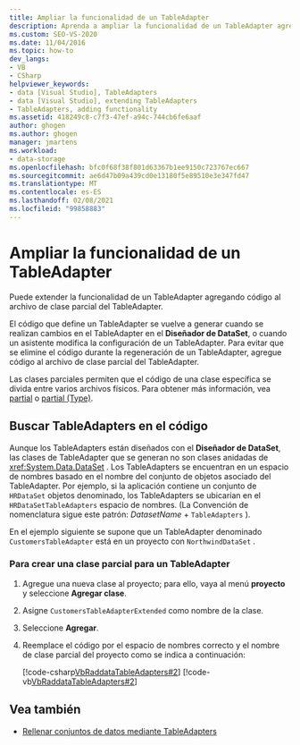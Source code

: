 ```yaml
---
title: Ampliar la funcionalidad de un TableAdapter
description: Aprenda a ampliar la funcionalidad de un TableAdapter agregando código al archivo de clase parcial del TableAdapter.
ms.custom: SEO-VS-2020
ms.date: 11/04/2016
ms.topic: how-to
dev_langs:
- VB
- CSharp
helpviewer_keywords:
- data [Visual Studio], TableAdapters
- data [Visual Studio], extending TableAdapters
- TableAdapters, adding functionality
ms.assetid: 418249c8-c7f3-47ef-a94c-744cb6fe6aaf
author: ghogen
ms.author: ghogen
manager: jmartens
ms.workload:
- data-storage
ms.openlocfilehash: bfc0f68f38f801d63367b1ee9150c723767ec667
ms.sourcegitcommit: ae6d47b09a439cd0e13180f5e89510e3e347fd47
ms.translationtype: MT
ms.contentlocale: es-ES
ms.lasthandoff: 02/08/2021
ms.locfileid: "99858883"
---
```

# <a name="extend-the-functionality-of-a-tableadapter"></a>Ampliar la funcionalidad de un TableAdapter

Puede extender la funcionalidad de un TableAdapter agregando código al archivo de clase parcial del TableAdapter.

El código que define un TableAdapter se vuelve a generar cuando se realizan cambios en el TableAdapter en el **Diseñador de DataSet**, o cuando un asistente modifica la configuración de un TableAdapter. Para evitar que se elimine el código durante la regeneración de un TableAdapter, agregue código al archivo de clase parcial del TableAdapter.

Las clases parciales permiten que el código de una clase específica se divida entre varios archivos físicos. Para obtener más información, vea [partial](/dotnet/visual-basic/language-reference/modifiers/partial) o [partial (Type)](/dotnet/csharp/language-reference/keywords/partial-type).

## <a name="locate-tableadapters-in-code"></a>Buscar TableAdapters en el código

Aunque los TableAdapters están diseñados con el **Diseñador de DataSet**, las clases de TableAdapter que se generan no son clases anidadas de <xref:System.Data.DataSet> . Los TableAdapters se encuentran en un espacio de nombres basado en el nombre del conjunto de objetos asociado del TableAdapter. Por ejemplo, si la aplicación contiene un conjunto de `HRDataSet` objetos denominado, los TableAdapters se ubicarían en el `HRDataSetTableAdapters` espacio de nombres. (La Convención de nomenclatura sigue este patrón: *DatasetName*  +  `TableAdapters` ).

En el ejemplo siguiente se supone que un TableAdapter denominado `CustomersTableAdapter` está en un proyecto con `NorthwindDataSet` .

### <a name="to-create-a-partial-class-for-a-tableadapter"></a>Para crear una clase parcial para un TableAdapter

1. Agregue una nueva clase al proyecto; para ello, vaya al menú **proyecto** y seleccione **Agregar clase**.

2. Asigne `CustomersTableAdapterExtended` como nombre de la clase.

3. Seleccione **Agregar**.

4. Reemplace el código por el espacio de nombres correcto y el nombre de clase parcial del proyecto como se indica a continuación:

     [!code-csharp[VbRaddataTableAdapters#2](../data-tools/codesnippet/CSharp/extend-the-functionality-of-a-tableadapter_1.cs)]
     [!code-vb[VbRaddataTableAdapters#2](../data-tools/codesnippet/VisualBasic/extend-the-functionality-of-a-tableadapter_1.vb)]

## <a name="see-also"></a>Vea también

- [Rellenar conjuntos de datos mediante TableAdapters](../data-tools/fill-datasets-by-using-tableadapters.md)
